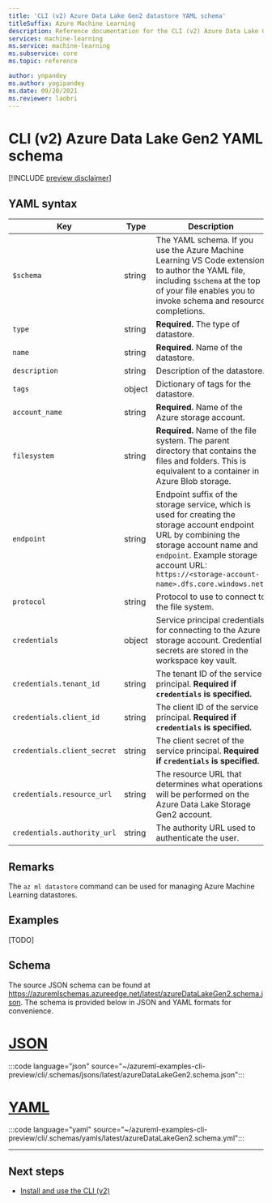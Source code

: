 ```yaml
---
title: 'CLI (v2) Azure Data Lake Gen2 datastore YAML schema'
titleSuffix: Azure Machine Learning
description: Reference documentation for the CLI (v2) Azure Data Lake Gen2 datastore YAML schema.
services: machine-learning
ms.service: machine-learning
ms.subservice: core
ms.topic: reference

author: ynpandey
ms.author: yogipandey
ms.date: 09/20/2021
ms.reviewer: laobri
---
```


# CLI (v2) Azure Data Lake Gen2 YAML schema

[!INCLUDE [preview disclaimer](../../includes/machine-learning-preview-generic-disclaimer.md)]

## YAML syntax

| Key | Type | Description | Allowed values | Default value |
| --- | ---- | ----------- | -------------- | ------- |
| `$schema` | string | The YAML schema. If you use the Azure Machine Learning VS Code extension to author the YAML file, including `$schema` at the top of your file enables you to invoke schema and resource completions. | | |
| `type` | string | **Required.** The type of datastore. | `azure_data_lake_gen2` | |
| `name` | string | **Required.** Name of the datastore. | | |
| `description` | string | Description of the datastore. | | |
| `tags` | object | Dictionary of tags for the datastore. | | |
| `account_name` | string | **Required.** Name of the Azure storage account. | | |
| `filesystem` | string | **Required.** Name of the file system. The parent directory that contains the files and folders. This is equivalent to a container in Azure Blob storage. | | |
| `endpoint` | string | Endpoint suffix of the storage service, which is used for creating the storage account endpoint URL by combining the storage account name and `endpoint`. Example storage account URL: `https://<storage-account-name>.dfs.core.windows.net`. | | `core.windows.net` |
| `protocol` | string | Protocol to use to connect to the file system. | `https`, `abfss` | `https` |
| `credentials` | object | Service principal credentials for connecting to the Azure storage account. Credential secrets are stored in the workspace key vault. | | |
| `credentials.tenant_id` | string | The tenant ID of the service principal. **Required if `credentials` is specified.** | | |
| `credentials.client_id` | string | The client ID of the service principal. **Required if `credentials` is specified.** | | |
| `credentials.client_secret` | string | The client secret of the service principal. **Required if `credentials` is specified.** | | |
| `credentials.resource_url` | string | The resource URL that determines what operations will be performed on the Azure Data Lake Storage Gen2 account. | | `https://storage.azure.com/` |
| `credentials.authority_url` | string | The authority URL used to authenticate the user. | | `https://login.microsoftonline.com` |

## Remarks

The `az ml datastore` command can be used for managing Azure Machine Learning datastores.

## Examples

[TODO]

## Schema

The source JSON schema can be found at https://azuremlschemas.azureedge.net/latest/azureDataLakeGen2.schema.json. The schema is provided below in JSON and YAML formats for convenience.

# [JSON](#tab/json)

:::code language="json" source="~/azureml-examples-cli-preview/cli/.schemas/jsons/latest/azureDataLakeGen2.schema.json":::

# [YAML](#tab/yaml)

:::code language="yaml" source="~/azureml-examples-cli-preview/cli/.schemas/yamls/latest/azureDataLakeGen2.schema.yml":::

---

## Next steps

- [Install and use the CLI (v2)](how-to-configure-cli.md)
